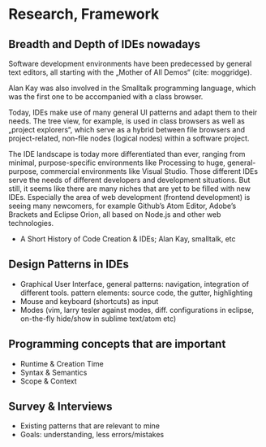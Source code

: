# Research, Framework

## Breadth and Depth of IDEs nowadays
Software development environments have been predecessed by general text editors, all starting with the „Mother of All Demos“ (cite: moggridge).

Alan Kay was also involved in the Smalltalk programming language, which was the first one to be accompanied with a class browser.

Today, IDEs make use of many general UI patterns and adapt them to their needs. The tree view, for example, is used in class browsers as well as „project explorers“, which serve as a hybrid between file browsers and project-related, non-file nodes (logical nodes) within a software project.

The IDE landscape is today more differentiated than ever, ranging from minimal, purpose-specific environments like Processing to huge, general-purpose, commercial environments like Visual Studio. Those different IDEs serve the needs of different developers and development situations. But still, it seems like there are many niches that are yet to be filled with new IDEs. Especially the area of web development (frontend development) is seeing many newcomers, for example Github’s Atom Editor, Adobe’s Brackets and Eclipse Orion, all based on Node.js and other web technologies.

- A Short History of Code Creation & IDEs; Alan Kay, smalltalk, etc


## Design Patterns in IDEs
- Graphical User Interface, general patterns: navigation, integration of different tools. pattern elements: source code, the gutter, highlighting
- Mouse and keyboard (shortcuts) as input
- Modes (vim, larry tesler against modes, diff. configurations in eclipse, on-the-fly hide/show in sublime text/atom etc)

## Programming concepts that are important
- Runtime & Creation Time
- Syntax & Semantics
- Scope & Context

## Survey & Interviews



- Existing patterns that are relevant to mine
- Goals: understanding, less errors/mistakes

